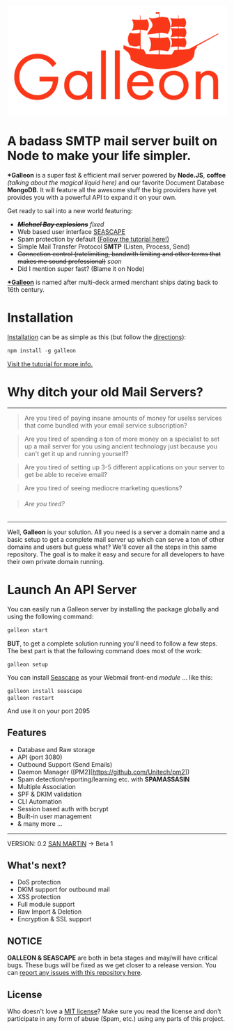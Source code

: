 ![Galleon Logo](logo.png)

A badass SMTP mail server built on Node to make your life simpler.
======

**\*Galleon** is a super fast & efficient mail server powered by **Node.JS**, **coffee** *(talking about the magical liquid here)* and our favorite Document Database **MongoDB**. It will feature all the awesome stuff the big providers have yet provides you with a powerful API to expand it on your own.

Get ready to sail into a new world featuring:
- ~~***Michael Bay explosions***~~ *fixed*
- Web based user interface [SEASCAPE](https://github.com/schahriar/Seascape)
- Spam protection by default [(Follow the tutorial here!)](https://github.com/schahriar/Galleon/blob/master/tutorials/SPAMASSASIN.md)
- Simple Mail Transfer Protocol **SMTP** (Listen, Process, Send)
- ~~Connection control (ratelimiting, bandwith limiting and other terms that makes me sound professional)~~ *soon*
- Did I mention super fast? (Blame it on Node)

[**\*Galleon**](http://en.wikipedia.org/wiki/Galleon) is named after multi-deck armed merchant ships dating back to 16th century.

# Installation
[Installation](tutorials/INSTALLATION.md) can be as simple as this (but follow the [directions](tutorials/INSTALLATION.md)):
```javascript
npm install -g galleon
```
[Visit the tutorial for more info.](tutorials/INSTALLATION.md)

# Why ditch your old Mail Servers?
---------
> Are you tired of paying insane amounts of money for uselss services that come bundled with your email service subscription?

> Are you tired of spending a ton of more money on a specialist to set up a mail server for you using ancient technology just because you can't get it up and running yourself?

> Are you tired of setting up 3-5 different applications on your server to get be able to receive email?

> Are you tired of seeing mediocre marketing questions?

> ###### Are you tired?

----------
Well, **Galleon** is your solution. All you need is a server a domain name and a basic setup to get a complete mail server up which can serve a ton of other domains and users but guess what? We'll cover all the steps in this same repository. The goal is to make it easy and secure for all developers to have their own private domain running.

# Launch An API Server
You can easily run a Galleon server by installing the package globally and using the following command:
```javascript
galleon start
```
**BUT**, to get a complete solution running you'll need to follow a few steps. The best part is that the following command does most of the work:
```
galleon setup
```
You can install [Seascape](https://github.com/schahriar/Seascape) as your Webmail front-end *module* ... like this:
```
galleon install seascape
galleon restart
```
And use it on your port 2095

## Features

- Database and Raw storage
- API (port 3080)
- Outbound Support (Send Emails)
- Daemon Manager ([PM2][https://github.com/Unitech/pm2])
- Spam detection/reporting/learning etc. with **SPAMASSASIN**
- Multiple Association
- SPF & DKIM validation
- CLI Automation
- Session based auth with bcrypt
- Built-in user management
- & many more ...
--------
VERSION: 0.2 [SAN MARTIN](http://en.wikipedia.org/wiki/S%C3%A3o_Martinho_(1580)) -> Beta 1

## What's next?
- DoS protection
- DKIM support for outbound mail
- XSS protection
- Full module support
- Raw Import & Deletion
- Encryption & SSL support

## NOTICE
**GALLEON & SEASCAPE** are both in beta stages and may/will have critical bugs. These bugs will be fixed as we get closer to a release version. You can [report any issues with this repository here](https://github.com/schahriar/galleon/issues/new).

## License
Who doesn't love a [MIT license](https://raw.githubusercontent.com/schahriar/Galleon/master/LICENSE)?
Make sure you read the license and don't participate in any form of abuse (Spam, etc.) using any parts of this project.
